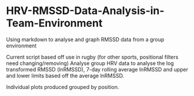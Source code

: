 # HRV-RMSSD-Data-Analysis-in-Team-Environment
Using markdown to analyse and graph RMSSD data from a group environment

Current script based off use in rugby (for other sports, positional filters need changing/removing)
Analyse group HRV data to analyse the log transformed RMSSD (lnRMSSD), 7-day rolling average lnRMSSD and upper and lower limits based off the average lnRMSSD. 

Individual plots produced grouped by position. 
